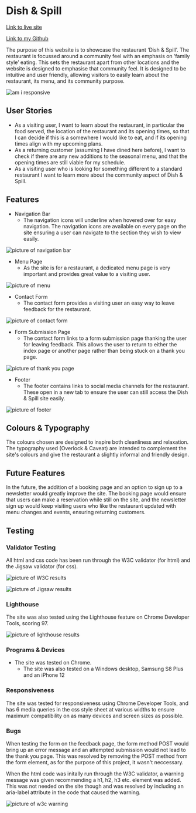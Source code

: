 # Dish & Spill

[Link to live site](https://george-downer40.github.io/dish-and-spill/)

[Link to my Github](https://github.com/george-downer40)

The purpose of this website is to showcase the restaurant ‘Dish & Spill’. The restaurant is focussed around a community feel with an emphasis on ‘family style’ eating. This sets the restaurant apart from other locations and the website is designed to emphasise that community feel. It is designed to be intuitive and user friendly, allowing visitors to easily learn about the restaurant, its menu, and its community purpose.

![am i responsive](/docs/screenshots/am-i-responsive-image.png "responsiveness example")

## User Stories

* As a visiting user, I want to learn about the restaurant, in particular the food served, the location of the restaurant and its opening times, so that I can decide if this is a somewhere I  would like to eat, and if its opening times align with my upcoming plans.
* As a returning customer (assuming I have dined here before), I want to check if there are any new additions to the seasonal menu, and that the opening times are still viable for my schedule.
* As a visiting user who is looking for something different to a standard restaurant I want to learn more about the community aspect of Dish & Spill.

## Features

* Navigation Bar
    * The navigation icons will underline when hovered over for easy navigation. The navigation icons are available on every page on the site ensuring a user can navigate to the section they wish to view easily.

![picture of navigation bar](/docs/screenshots/nav-bar.png "navigation bar")

* Menu Page
    * As the site is for a restaurant, a dedicated menu page is very important and provides great value to a visiting user.

![picture of menu](/docs/screenshots/menu-page.png "menu page")

* Contact Form
    * The contact form provides a visiting user an easy way to leave feedback for the restaurant.

![picture of contact form](/docs/screenshots/contact-form.png "contact form")

* Form Submission Page
    * The contact form links to a form submission page thanking the user for leaving feedback. This allows the user to return to either the index page or another page rather than being stuck on a thank you page.

![picture of thank you page](/docs/screenshots/form-submission-page.png "submission page")

* Footer
    * The footer contains links to social media channels for the restaurant. These open in a new tab to ensure the user can still access the Dish & Spill site easily.

![picture of footer](/docs/screenshots/footer.png "footer")

## Colours & Typography

The colours chosen are designed to inspire both cleanliness and relaxation. The typography used (Overlock & Caveat) are intended to complement the site's colours and give the restaurant a slightly informal and friendly design.

## Future Features

In the future, the addition of a booking page and an option to sign up to a newsletter would greatly improve the site. The booking page would ensure that users can make a reservation while still on the site, and the newsletter sign up would keep visiting users who like the restaurant updated with menu changes and events, ensuring returning customers.

## Testing
### Validator Testing

All html and css code has been run through the W3C validator (for html) and the Jigsaw validator (for css).

![picture of W3C results](/docs/screenshots/w3-validator-no-errors.png "W3C results")

![picture of Jigsaw results](/docs/screenshots/jigsaw-results.png "Jigsaw results")

### Lighthouse

The site was also tested using the Lighthouse feature on Chrome Developer Tools, scoring 97.

![picture of lighthouse results](/docs/screenshots/lighthouse-score.png "lighthouse score")

### Programs & Devices

* The site was tested on Chrome.
    * The site was also tested on a Windows desktop, Samsung S8 Plus and an iPhone 12

### Responsiveness

The site was tested for responsiveness using Chrome Developer Tools, and has 6 media queries in the css style sheet at various widths to ensure maximum compatibility on as many devices and screen sizes as possible.

### Bugs

When testing the form on the feedback page, the form method POST would bring up an error message and an attempted submission would not lead to the thank you page. This was resolved by removing the POST method from the form element, as for the purpose of this project, it wasn't neccessary.

When the html code was initally run through the W3C validator, a warning message was given recommending a h1, h2, h3 etc. element was added. This was not needed on the site though and was resolved by including an aria-label attribute in the code that caused the warning.

![picture of w3c warning](/docs/screenshots/index.html-w3-validation-error.png "w3c warning")






